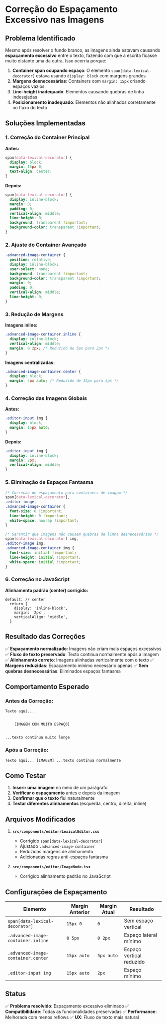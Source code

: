 # Correção do Espaçamento Excessivo nas Imagens

## Problema Identificado

Mesmo após resolver o fundo branco, as imagens ainda estavam causando **espaçamento excessivo** entre o texto, fazendo com que a escrita ficasse muito distante uma da outra. Isso ocorria porque:

1. **Container span ocupando espaço**: O elemento `span[data-lexical-decorator]` estava usando `display: block` com margens grandes
2. **Margens desnecessárias**: Containers com `margin: 15px` criando espaços vazios
3. **Line-height inadequado**: Elementos causando quebras de linha indesejadas
4. **Posicionamento inadequado**: Elementos não alinhados corretamente no fluxo do texto

## Soluções Implementadas

### 1. Correção do Container Principal

**Antes:**
```css
span[data-lexical-decorator] {
  display: block;
  margin: 15px 0;
  text-align: center;
}
```

**Depois:**
```css
span[data-lexical-decorator] {
  display: inline-block;
  margin: 0;
  padding: 0;
  vertical-align: middle;
  line-height: 0;
  background: transparent !important;
  background-color: transparent !important;
}
```

### 2. Ajuste do Container Avançado

```css
.advanced-image-container {
  position: relative;
  display: inline-block;
  user-select: none;
  background: transparent !important;
  background-color: transparent !important;
  margin: 0;
  padding: 0;
  vertical-align: middle;
  line-height: 0;
}
```

### 3. Redução de Margens

**Imagens inline:**
```css
.advanced-image-container.inline {
  display: inline-block;
  vertical-align: middle;
  margin: 0 2px; /* Reduzido de 5px para 2px */
}
```

**Imagens centralizadas:**
```css
.advanced-image-container.center {
  display: block;
  margin: 5px auto; /* Reduzido de 15px para 5px */
}
```

### 4. Correção das Imagens Globais

**Antes:**
```css
.editor-input img {
  display: block;
  margin: 15px auto;
}
```

**Depois:**
```css
.editor-input img {
  display: inline-block;
  margin: 2px;
  vertical-align: middle;
}
```

### 5. Eliminação de Espaços Fantasma

```css
/* Correção de espaçamento para containers de imagem */
span[data-lexical-decorator],
.editor-image,
.advanced-image-container {
  font-size: 0 !important;
  line-height: 0 !important;
  white-space: nowrap !important;
}

/* Garantir que imagens não causem quebras de linha desnecessárias */
span[data-lexical-decorator] img,
.editor-image img,
.advanced-image-container img {
  font-size: initial !important;
  line-height: initial !important;
  white-space: initial !important;
}
```

### 6. Correção no JavaScript

**Alinhamento padrão (center) corrigido:**
```tsx
default: // center
  return {
    display: 'inline-block',
    margin: '2px',
    verticalAlign: 'middle',
  }
```

## Resultado das Correções

✅ **Espaçamento normalizado**: Imagens não criam mais espaços excessivos
✅ **Fluxo de texto preservado**: Texto continua normalmente após a imagem
✅ **Alinhamento correto**: Imagens alinhadas verticalmente com o texto
✅ **Margens reduzidas**: Espaçamento mínimo necessário apenas
✅ **Sem quebras desnecessárias**: Eliminados espaços fantasma

## Comportamento Esperado

### Antes da Correção:
```
Texto aqui...


    [IMAGEM COM MUITO ESPAÇO]


...texto continua muito longe
```

### Após a Correção:
```
Texto aqui... [IMAGEM] ...texto continua normalmente
```

## Como Testar

1. **Inserir uma imagem** no meio de um parágrafo
2. **Verificar o espaçamento** antes e depois da imagem
3. **Confirmar que o texto** flui naturalmente
4. **Testar diferentes alinhamentos** (esquerda, centro, direita, inline)

## Arquivos Modificados

1. **`src/components/editor/LexicalEditor.css`**
   - Corrigido `span[data-lexical-decorator]`
   - Ajustado `.advanced-image-container`
   - Reduzidas margens de alinhamento
   - Adicionadas regras anti-espaços fantasma

2. **`src/components/editor/ImageNode.tsx`**
   - Corrigido alinhamento padrão no JavaScript

## Configurações de Espaçamento

| Elemento | Margin Anterior | Margin Atual | Resultado |
|----------|----------------|--------------|-----------|
| `span[data-lexical-decorator]` | `15px 0` | `0` | Sem espaço vertical |
| `.advanced-image-container.inline` | `0 5px` | `0 2px` | Espaço lateral mínimo |
| `.advanced-image-container.center` | `15px auto` | `5px auto` | Espaço vertical reduzido |
| `.editor-input img` | `15px auto` | `2px` | Espaço mínimo |

## Status

✅ **Problema resolvido**: Espaçamento excessivo eliminado
✅ **Compatibilidade**: Todas as funcionalidades preservadas
✅ **Performance**: Melhorada com menos reflows
✅ **UX**: Fluxo de texto mais natural 